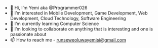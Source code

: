 - 👋 Hi, I’m Yemi aka @Programmer026
- 👀 I’m interested in Mobile Development, Game Development, Web Development, Cloud Technology, Software Engineering
- 🌱 I’m currently learning Computer Science
- 💞️ I’m looking to collaborate on anything that is interesting and one is passionate about
- 📫 How to reach me - runseweoluwayemisi@gmail.com

<!---
Programmer026/Programmer026 is a ✨ special ✨ repository because its `README.md` (this file) appears on your GitHub profile.
You can click the Preview link to take a look at your changes.
--->

